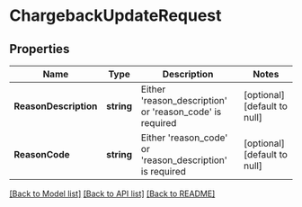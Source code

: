 # ChargebackUpdateRequest

## Properties
Name | Type | Description | Notes
------------ | ------------- | ------------- | -------------
**ReasonDescription** | **string** | Either &#39;reason_description&#39; or &#39;reason_code&#39; is required | [optional] [default to null]
**ReasonCode** | **string** | Either &#39;reason_code&#39; or &#39;reason_description&#39; is required | [optional] [default to null]

[[Back to Model list]](../README.md#documentation-for-models) [[Back to API list]](../README.md#documentation-for-api-endpoints) [[Back to README]](../README.md)



